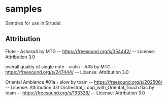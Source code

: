 # samples

Samples for use in Strudel.

## Attribution

Flute - Asharp4 by MTG -- https://freesound.org/s/354442/ -- License: Attribution 3.0

overall quality of single note - violin - A#5 by MTG -- https://freesound.org/s/247444/ -- License: Attribution 3.0


Oriental Ambience #01a - slow by toam -- https://freesound.org/s/202506/ -- License: Attribution 3.0
Orchestral_Loop_with_Oriental_Touch.flac by toam -- https://freesound.org/s/193328/ -- License: Attribution 3.0
